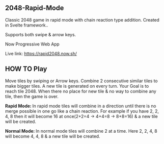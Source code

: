 ## 2048-Rapid-Mode

Classic 2048 game in rapid mode with chain reaction type addition. 
Created in Svelte framework..

Supports both swipe & arrow keys.

Now Progressive Web App

Live link: https://rapid2048.now.sh/

<h2>HOW TO Play</h2>
<p>
  Move tiles by swiping or Arrow keys. 
  Combine 2 consecutive similar tiles to make bigger tiles.
  A new tile is generated on every turn.
  Your Goal is to reach tile 2048.
  When there no place for new tile & no way to combine any tile, then the game is over.
</p>
<p>
  <b>Rapid Mode: </b>
  In rapid mode tiles will combine in a direction until there is no merge possible in one go like a chain reaction.
  For example if you have 2, 2, 4, 8 then it will become 16 at once(2+2=4 -> 4+4=8 -> 8+8=16) & a new tile will be created.
</p>
<p>
  <b>Normal Mode: </b>
  In normal mode tiles will combine 2 at a time. Here 2, 2, 4, 8 will become 4, 4, 8 & a new tile will be created.
</p>

